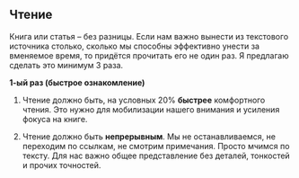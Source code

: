 
## Чтение
Книга или статья – без разницы. Если нам важно вынести из текстового источника столько, сколько мы способны эффективно унести за вменяемое время, то придётся прочитать его не один раз. Я предлагаю сделать это минимум 3 раза.

 **1-ый раз (быстрое ознакомление)**
 1. Чтение должно быть, на условных 20% **быстрее** комфортного чтения. Это нужно для мобилизации нашего внимания и усиления фокуса на книге.
    
2. Чтение должно быть **непрерывным**. Мы не останавливаемся, не переходим по ссылкам, не смотрим примечания. Просто мчимся по тексту. Для нас важно общее представление без деталей, тонкостей и прочих точностей.

